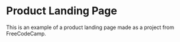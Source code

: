 # Product Landing Page

This is an example of a product landing page made as a project from FreeCodeCamp.